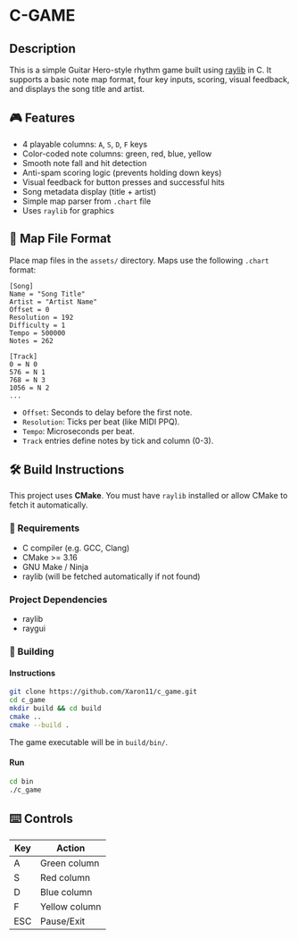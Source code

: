 # C-GAME

## Description

This is a simple Guitar Hero-style rhythm game built using [raylib](https://www.raylib.com/) in C. It supports a basic note map format, four key inputs, scoring, visual feedback, and displays the song title and artist.

## 🎮 Features

- 4 playable columns: `A`, `S`, `D`, `F` keys
- Color-coded note columns: green, red, blue, yellow
- Smooth note fall and hit detection
- Anti-spam scoring logic (prevents holding down keys)
- Visual feedback for button presses and successful hits
- Song metadata display (title + artist)
- Simple map parser from `.chart` file
- Uses `raylib` for graphics

## 📁 Map File Format
Place map files in the `assets/` directory. Maps use the following `.chart` format:

```
[Song]
Name = "Song Title"
Artist = "Artist Name"
Offset = 0
Resolution = 192
Difficulty = 1
Tempo = 500000
Notes = 262

[Track]
0 = N 0
576 = N 1
768 = N 3
1056 = N 2
...
```
- `Offset`: Seconds to delay before the first note.
- `Resolution`: Ticks per beat (like MIDI PPQ).
- `Tempo`: Microseconds per beat.
- `Track` entries define notes by tick and column (0-3).

## 🛠️ Build Instructions

This project uses **CMake**. You must have `raylib` installed or allow CMake to fetch it automatically.

### 🔧 Requirements

- C compiler (e.g. GCC, Clang)
- CMake >= 3.16
- GNU Make / Ninja
- raylib (will be fetched automatically if not found)

### Project Dependencies
- raylib
- raygui

### 🧱 Building

#### Instructions

```bash
git clone https://github.com/Xaron11/c_game.git
cd c_game
mkdir build && cd build
cmake ..
cmake --build .
```
The game executable will be in `build/bin/`.

#### Run
```bash
cd bin
./c_game
```

## ⌨️ Controls
| Key | Action        |
| --- | ------------- |
| A   | Green column  |
| S   | Red column    |
| D   | Blue column   |
| F   | Yellow column |
| ESC | Pause/Exit    |
